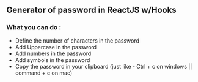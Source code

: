 ## Generator of password in ReactJS w/Hooks

### What you can do :

- Define the number of characters in the password
- Add Uppercase in the password
- Add numbers in the password
- Add symbols in the password
- Copy the password in your clipboard (just like - Ctrl + c on windows || command + c on mac)
